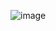 ![image](https://github.com/uthem150/React-Dictionary/assets/142042011/9ccb6520-c8b5-4ba1-acb8-a0f859032d58)
